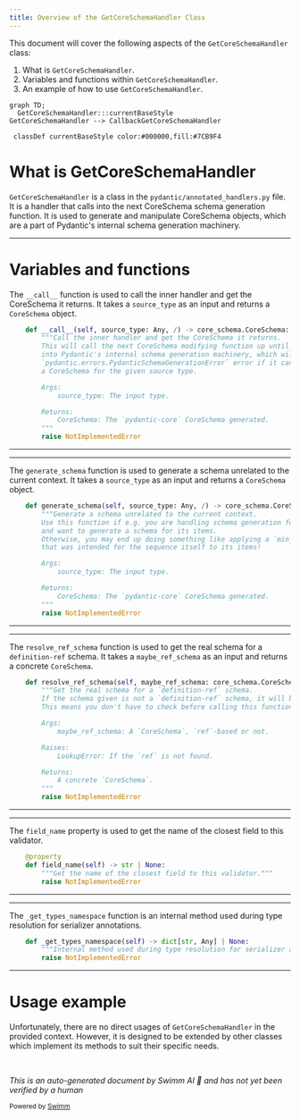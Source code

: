 ```yaml
---
title: Overview of the GetCoreSchemaHandler Class
---
```

This document will cover the following aspects of the `GetCoreSchemaHandler` class:

1. What is `GetCoreSchemaHandler`.
2. Variables and functions within `GetCoreSchemaHandler`.
3. An example of how to use `GetCoreSchemaHandler`.

```mermaid
graph TD;
  GetCoreSchemaHandler:::currentBaseStyle
GetCoreSchemaHandler --> CallbackGetCoreSchemaHandler

 classDef currentBaseStyle color:#000000,fill:#7CB9F4
```

# What is GetCoreSchemaHandler

`GetCoreSchemaHandler` is a class in the `pydantic/annotated_handlers.py` file. It is a handler that calls into the next CoreSchema schema generation function. It is used to generate and manipulate CoreSchema objects, which are a part of Pydantic's internal schema generation machinery.

<SwmSnippet path="/pydantic/annotated_handlers.py" line="68">

---

# Variables and functions

The `__call__` function is used to call the inner handler and get the CoreSchema it returns. It takes a `source_type` as an input and returns a `CoreSchema` object.

```python
    def __call__(self, source_type: Any, /) -> core_schema.CoreSchema:
        """Call the inner handler and get the CoreSchema it returns.
        This will call the next CoreSchema modifying function up until it calls
        into Pydantic's internal schema generation machinery, which will raise a
        `pydantic.errors.PydanticSchemaGenerationError` error if it cannot generate
        a CoreSchema for the given source type.

        Args:
            source_type: The input type.

        Returns:
            CoreSchema: The `pydantic-core` CoreSchema generated.
        """
        raise NotImplementedError
```

---

</SwmSnippet>

<SwmSnippet path="/pydantic/annotated_handlers.py" line="83">

---

The `generate_schema` function is used to generate a schema unrelated to the current context. It takes a `source_type` as an input and returns a `CoreSchema` object.

```python
    def generate_schema(self, source_type: Any, /) -> core_schema.CoreSchema:
        """Generate a schema unrelated to the current context.
        Use this function if e.g. you are handling schema generation for a sequence
        and want to generate a schema for its items.
        Otherwise, you may end up doing something like applying a `min_length` constraint
        that was intended for the sequence itself to its items!

        Args:
            source_type: The input type.

        Returns:
            CoreSchema: The `pydantic-core` CoreSchema generated.
        """
        raise NotImplementedError
```

---

</SwmSnippet>

<SwmSnippet path="/pydantic/annotated_handlers.py" line="98">

---

The `resolve_ref_schema` function is used to get the real schema for a `definition-ref` schema. It takes a `maybe_ref_schema` as an input and returns a concrete `CoreSchema`.

```python
    def resolve_ref_schema(self, maybe_ref_schema: core_schema.CoreSchema, /) -> core_schema.CoreSchema:
        """Get the real schema for a `definition-ref` schema.
        If the schema given is not a `definition-ref` schema, it will be returned as is.
        This means you don't have to check before calling this function.

        Args:
            maybe_ref_schema: A `CoreSchema`, `ref`-based or not.

        Raises:
            LookupError: If the `ref` is not found.

        Returns:
            A concrete `CoreSchema`.
        """
        raise NotImplementedError
```

---

</SwmSnippet>

<SwmSnippet path="/pydantic/annotated_handlers.py" line="114">

---

The `field_name` property is used to get the name of the closest field to this validator.

```python
    @property
    def field_name(self) -> str | None:
        """Get the name of the closest field to this validator."""
        raise NotImplementedError
```

---

</SwmSnippet>

<SwmSnippet path="/pydantic/annotated_handlers.py" line="119">

---

The `_get_types_namespace` function is an internal method used during type resolution for serializer annotations.

```python
    def _get_types_namespace(self) -> dict[str, Any] | None:
        """Internal method used during type resolution for serializer annotations."""
        raise NotImplementedError
```

---

</SwmSnippet>

# Usage example

Unfortunately, there are no direct usages of `GetCoreSchemaHandler` in the provided context. However, it is designed to be extended by other classes which implement its methods to suit their specific needs.

&nbsp;

*This is an auto-generated document by Swimm AI 🌊 and has not yet been verified by a human*

<SwmMeta version="3.0.0" repo-id="Z2l0aHViJTNBJTNBREVNTy1weWRhbnRpYyUzQSUzQWdpbGFkbmF2b3Q=" repo-name="DEMO-pydantic" doc-type="class"><sup>Powered by [Swimm](/)</sup></SwmMeta>
